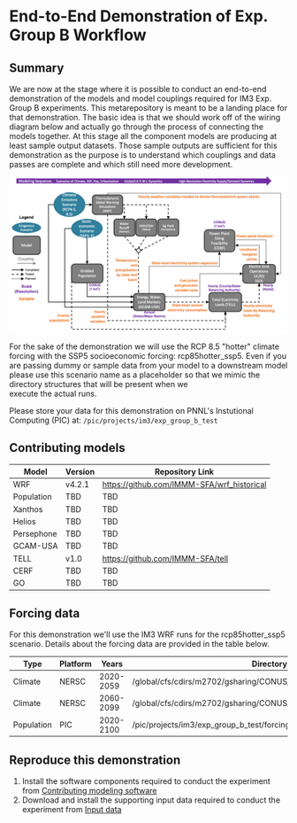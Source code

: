 # End-to-End Demonstration of Exp. Group B Workflow

## Summary
We are now at the stage where it is possible to conduct an end-to-end demonstration of the models and model couplings 
required for IM3 Exp. Group B experiments. This metarepository is meant to be a landing place for that
demonstration. The basic idea is that we should work off of the wiring diagram below and actually go through
the process of connecting the models together. At this stage all the component models are producing at least sample 
output datasets. Those sample outputs are sufficient for this demonstration as the purpose is to understand which 
couplings and data passes are complete and which still need more development.

<img src='experiment_diagram/experiment-B-N6_interconnect.png?raw=true' width=720 align="center" />

For the sake of the demonstration we will use the RCP 8.5 "hotter" climate forcing with the SSP5 socioeconomic
forcing: rcp85hotter_ssp5. Even if you are passing dummy or sample data from your model to a downstream model
please use this scenario name as a placeholder so that we mimic the directory structures that will be present when we  
execute the actual runs.

Please store your data for this demonstration on PNNL's Instutional Computing (PIC) at: `/pic/projects/im3/exp_group_b_test`

## Contributing models
| Model | Version | Repository Link |
|-------|---------|-----------------|
| WRF | v4.2.1 | https://github.com/IMMM-SFA/wrf_historical |
| Population | TBD | TBD |
| Xanthos | TBD | TBD |
| Helios | TBD | TBD |
| Persephone | TBD | TBD |
| GCAM-USA | TBD | TBD |
| TELL | v1.0 | https://github.com/IMMM-SFA/tell |
| CERF | TBD | TBD |
| GO | TBD | TBD |

## Forcing data
For this demonstration we'll use the IM3 WRF runs for the rcp85hotter_ssp5 scenario. Details about the forcing data 
are provided in the table below.

| Type | Platform | Years | Directory | Documentation |
|------|----------| ------| ----------| --------------|
| Climate | NERSC | 2020-2059 | /global/cfs/cdirs/m2702/gsharing/CONUS_TGW_WRF_SSP585_HOT_NEAR | https://immm-sfa.atlassian.net/wiki/spaces/IP/pages/1979809807/Accessing+Historical+and+Future+IM3+Climate+Forcing |
| Climate | NERSC | 2060-2099 | /global/cfs/cdirs/m2702/gsharing/CONUS_TGW_WRF_SSP585_HOT_FAR | https://immm-sfa.atlassian.net/wiki/spaces/IP/pages/1979809807/Accessing+Historical+and+Future+IM3+Climate+Forcing |
| Population | PIC | 2020-2100 | /pic/projects/im3/exp_group_b_test/forcing_data/population | TBD |

## Reproduce this demonstration
1. Install the software components required to conduct the experiment from [Contributing modeling software](#contributing-modeling-software)
2. Download and install the supporting input data required to conduct the experiment from [Input data](#input-data)
